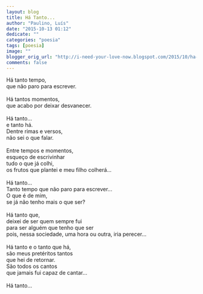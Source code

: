```yaml
---
layout: blog
title: Há Tanto...
author: "Paulino, Luís"
date: "2015-10-13 01:12"
dedicate: ""
categories: "poesia"
tags: [poesia]
image: ""
blogger_orig_url: "http://i-need-your-love-now.blogspot.com/2015/10/ha-tanto.html"
comments: false
---
```


Há tanto tempo,\
que não paro para escrever.\
\
Há tantos momentos,\
que acabo por deixar desvanecer.\
\
Há tanto...\
e tanto há.\
Dentre rimas e versos,\
não sei o que falar.\
\
Entre tempos e momentos,\
esqueço de escrivinhar\
tudo o que já colhi,\
os frutos que plantei e meu filho colherá...\
\
Há tanto...\
Tanto tempo que não paro para escrever...\
O que é de mim,\
se já não tenho mais o que ser?\
\
Há tanto que,\
deixei de ser quem sempre fui\
para ser alguém que tenho que ser\
pois, nessa sociedade, uma hora ou outra, iria perecer...\
\
Há tanto e o tanto que há,\
são meus pretéritos tantos\
que hei de retornar.\
São todos os cantos\
que jamais fui capaz de cantar...\
\
Há tanto...

